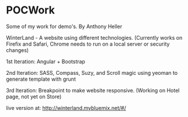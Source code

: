 # POCWork
Some of my work for demo's. By Anthony Heller


WinterLand -
A website using different technologies.
(Currently works on Firefix and Safari, Chrome needs to run on a local server or security changes)

1st Iteration: Angular + Bootstrap

2nd Iteration: SASS, Compass, Suzy, and Scroll magic
using yeoman to generate template with grunt

3rd Iteration: Breakpoint to make website responsive. (Working on Hotel page, not yet on Store)


live version at: http://winterland.mybluemix.net/#/